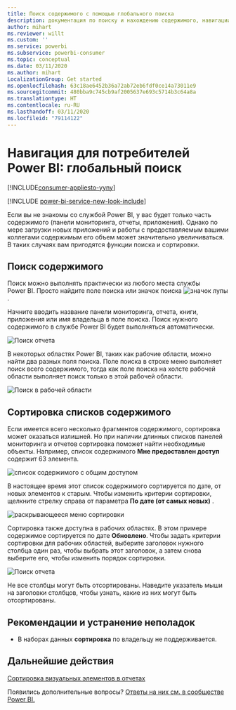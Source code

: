 ```yaml
---
title: Поиск содержимого с помощью глобального поиска
description: документация по поиску и нахождению содержимого, навигации по содержимому в службе Power BI
author: mihart
ms.reviewer: willt
ms.custom: ''
ms.service: powerbi
ms.subservice: powerbi-consumer
ms.topic: conceptual
ms.date: 03/11/2020
ms.author: mihart
LocalizationGroup: Get started
ms.openlocfilehash: 63c18ae6452b36a72ab72eb6fdf0ce14a73011e9
ms.sourcegitcommit: 480bba9c745cb9af2005637e693c5714b3c64a8a
ms.translationtype: HT
ms.contentlocale: ru-RU
ms.lasthandoff: 03/11/2020
ms.locfileid: "79114122"
---
```

# <a name="navigation-for-power-bi-consumers-global-search"></a>Навигация для потребителей Power BI: глобальный поиск

[!INCLUDE[consumer-appliesto-yyny](../includes/consumer-appliesto-yyny.md)]

[!INCLUDE [power-bi-service-new-look-include](../includes/power-bi-service-new-look-include.md)]


Если вы не знакомы со службой Power BI, у вас будет только часть содержимого (панели мониторинга, отчеты, приложения). Однако по мере загрузки новых приложений и работы с предоставляемым вашими коллегами содержимым его объем может значительно увеличиваться. В таких случаях вам пригодятся функции поиска и сортировки.

## <a name="searching-for-content"></a>Поиск содержимого
 Поиск можно выполнять практически из любого места службы Power BI. Просто найдите поле поиска или значок поиска ![значок лупы](./media/end-user-search-sort/power-bi-search-icon.png).

 Начните вводить название панели мониторинга, отчета, книги, приложения или имя владельца в поле поиска. Поиск нужного содержимого в службе Power BI будет выполняться автоматически. 

 ![Поиск отчета](./media/end-user-search-sort/power-bi-search-field.png) 

 В некоторых областях Power BI, таких как рабочие области, можно найти два разных поля поиска. Поле поиска в строке меню выполняет поиск всего содержимого, тогда как поле поиска на холсте рабочей области выполняет поиск только в этой рабочей области.

 ![Поиск в рабочей области](./media/end-user-search-sort/power-bi-search-fields.png) 

## <a name="sorting-content-lists"></a>Сортировка списков содержимого

Если имеется всего несколько фрагментов содержимого, сортировка может оказаться излишней.  Но при наличии длинных списков панелей мониторинга и отчетов сортировка поможет найти необходимые объекты. Например, список содержимого **Мне предоставлен доступ** содержит 63 элемента. 

![список содержимого с общим доступом](./media/end-user-search-sort/power-bi-long-lists.png)

В настоящее время этот список содержимого сортируется по дате, от новых элементов к старым. Чтобы изменить критерии сортировки, щелкните стрелку справа от параметра **По дате (от самых новых)** .

![раскрывающееся меню сортировки](./media/end-user-search-sort/power-bi-sort-date.png)


Сортировка также доступна в рабочих областях. В этом примере содержимое сортируется по дате **Обновлено**. Чтобы задать критерии сортировки для рабочих областей, выберите заголовок нужного столбца один раз, чтобы выбрать этот заголовок, а затем снова выберите его, чтобы изменить порядок сортировки. 

![Поиск отчета](./media/end-user-search-sort/power-bi-workspace-sort.png)

Не все столбцы могут быть отсортированы. Наведите указатель мыши на заголовки столбцов, чтобы узнать, какие из них могут быть отсортированы.


## <a name="considerations-and-troubleshooting"></a>Рекомендации и устранение неполадок
* В наборах данных **сортировка** по владельцу не поддерживается.

## <a name="next-steps"></a>Дальнейшие действия
[Сортировка визуальных элементов в отчетах](end-user-change-sort.md)

Появились дополнительные вопросы? [Ответы на них см. в сообществе Power BI.](https://community.powerbi.com/)

